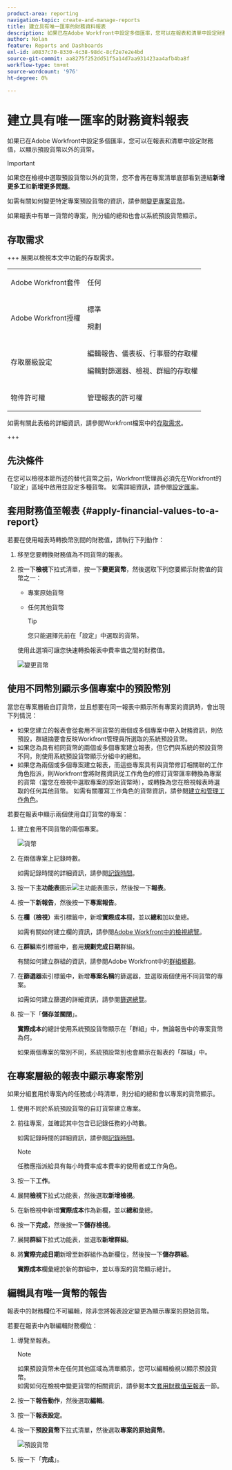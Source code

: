 ```yaml
---
product-area: reporting
navigation-topic: create-and-manage-reports
title: 建立具有唯一匯率的財務資料報表
description: 如果已在Adobe Workfront中設定多個匯率，您可以在報表和清單中設定財務值，以顯示預設貨幣以外的貨幣。
author: Nolan
feature: Reports and Dashboards
exl-id: a0837c70-8330-4c38-98dc-8cf2e7e2e4bd
source-git-commit: aa8275f252dd51f5a14d7aa931423aa4afb4ba8f
workflow-type: tm+mt
source-wordcount: '976'
ht-degree: 0%

---
```


# 建立具有唯一匯率的財務資料報表

<!-- Audited: 11/2024 -->

如果已在Adobe Workfront中設定多個匯率，您可以在報表和清單中設定財務值，以顯示預設貨幣以外的貨幣。

>[!IMPORTANT]
>
>如果您在檢視中選取預設貨幣以外的貨幣，您不會再在專案清單底部看到連結&#x200B;**新增更多工**&#x200B;和&#x200B;**新增更多問題**。

如需有關如何變更特定專案預設貨幣的資訊，請參閱[變更專案貨幣](../../../manage-work/projects/project-finances/change-project-currency.md)。

如果報表中有單一貨幣的專案，則分組的總和也會以系統預設貨幣顯示。

## 存取需求

+++ 展開以檢視本文中功能的存取需求。 

<table style="table-layout:auto"> 
 <col> 
 <col> 
 <tbody> 
  <tr> 
   <td role="rowheader">Adobe Workfront套件</td> 
   <td> <p>任何</p> </td> 
  </tr> 
  <tr> 
   <td role="rowheader">Adobe Workfront授權</td> 
   <td> 
      <p>標準</p>
      <p>規劃</p>
   </td>
  </tr> 
  <tr> 
   <td role="rowheader">存取層級設定</td> 
   <td> <p>編輯報告、儀表板、行事曆的存取權</p> <p>編輯對篩選器、檢視、群組的存取權</p> </td> 
  </tr> 
  <tr> 
   <td role="rowheader">物件許可權</td> 
   <td> <p>管理報表的許可權</p>  </td> 
  </tr> 
 </tbody> 
</table>

如需有關此表格的詳細資訊，請參閱Workfront檔案中的[存取需求](/help/quicksilver/administration-and-setup/add-users/access-levels-and-object-permissions/access-level-requirements-in-documentation.md)。

+++

## 先決條件

在您可以檢視本節所述的替代貨幣之前，Workfront管理員必須先在Workfront的「設定」區域中啟用並設定多種貨幣。 如需詳細資訊，請參閱[設定匯率](../../../administration-and-setup/manage-workfront/exchange-rates/set-up-exchange-rates.md)。

## 套用財務值至報表 {#apply-financial-values-to-a-report}

若要在使用報表時轉換幣別間的財務值，請執行下列動作：

1. 移至您要轉換財務值為不同貨幣的報表。
1. 按一下&#x200B;**檢視**&#x200B;下拉式清單，按一下&#x200B;**變更貨幣**，然後選取下列您要顯示財務值的貨幣之一：

   * 專案原始貨幣
   * 任何其他貨幣

     >[!TIP]
     >
     >您只能選擇先前在「設定」中選取的貨幣。

   使用此選項可讓您快速轉換報表中費率值之間的財務值。

   ![變更貨幣](assets/qs-change-currency-2022-350x257.png)

   <!--
   <p data-mc-conditions="QuicksilverOrClassic.Quicksilver,QuicksilverOrClassic.Draft mode">(NOTE: drafted this tip because I think this is confusing; this is in the step above.)</p>
   -->

   <!--
   <note type="tip">
   You can also select the Change Currency option to convert financial values in other lists.
   <br>
   <img src="assets/nwe-change-currency-new-lists-350x219.png" style="width: 350;height: 219;" data-mc-conditions="QuicksilverOrClassic.Quicksilver">
   <br>
   <br>
   </note>
   -->

## 使用不同幣別顯示多個專案中的預設幣別

當您在專案層級自訂貨幣，並且想要在同一報表中顯示所有專案的資訊時，會出現下列情況：

* 如果您建立的報表會從套用不同貨幣的兩個或多個專案中帶入財務資訊，則依預設，群組摘要會反映Workfront管理員所選取的系統預設貨幣。
* 如果您為具有相同貨幣的兩個或多個專案建立報表，但它們與系統的預設貨幣不同，則使用系統預設貨幣顯示分組中的總和。
* 如果您為兩個或多個專案建立報表，而這些專案具有與貨幣修訂相關聯的工作角色指派，則Workfront會將財務資訊從工作角色的修訂貨幣匯率轉換為專案的貨幣（當您在檢視中選取專案的原始貨幣時），或轉換為您在檢視報表時選取的任何其他貨幣。 如需有關覆寫工作角色的貨幣資訊，請參閱[建立和管理工作角色](../../../administration-and-setup/set-up-workfront/organizational-setup/create-manage-job-roles.md)。

若要在報表中顯示兩個使用自訂貨幣的專案：

1. 建立套用不同貨幣的兩個專案。

   ![貨幣](assets/qs-currency-350x217.png)

1. 在兩個專案上記錄時數。

   如需記錄時間的詳細資訊，請參閱[記錄時間](../../../timesheets/create-and-manage-timesheets/log-time.md)。

1. 按一下&#x200B;**主功能表**&#x200B;圖示![主功能表圖示](assets/main-menu-icon.png)，然後按一下&#x200B;**報表**。
1. 按一下&#x200B;**新報告**，然後按一下&#x200B;**專案報告**。
1. 在&#x200B;**欄（檢視）**&#x200B;索引標籤中，新增&#x200B;**實際成本**&#x200B;欄，並以&#x200B;**總和**&#x200B;加以彙總。

   如需有關如何建立欄的資訊，請參閱[Adobe Workfront中的檢視總覽](../../../reports-and-dashboards/reports/reporting-elements/views-overview.md)。

1. 在&#x200B;**群組**&#x200B;索引標籤中，套用&#x200B;**規劃完成日期**&#x200B;群組。

   有關如何建立群組的資訊，請參閱Adobe Workfront中的[群組概觀](../../../reports-and-dashboards/reports/reporting-elements/groupings-overview.md)。

1. 在&#x200B;**篩選器**&#x200B;索引標籤中，新增&#x200B;**專案名稱**&#x200B;的篩選器，並選取兩個使用不同貨幣的專案。

   如需如何建立篩選的詳細資訊，請參閱[篩選總覽](../../../reports-and-dashboards/reports/reporting-elements/filters-overview.md)。

1. 按一下「**儲存並關閉**」。

   **實際成本**&#x200B;的總計使用系統預設貨幣顯示在「群組」中，無論報告中的專案貨幣為何。

   如果兩個專案的幣別不同，系統預設幣別也會顯示在報表的「群組」中。

## 在專案層級的報表中顯示專案幣別

如果分組套用於專案內的任務或小時清單，則分組的總和會以專案的貨幣顯示。

1. 使用不同於系統預設貨幣的自訂貨幣建立專案。
1. 前往專案，並確認其中包含已記錄任務的小時數。

   如需記錄時間的詳細資訊，請參閱[記錄時間](../../../timesheets/create-and-manage-timesheets/log-time.md)。

   >[!NOTE]
   >
   >任務應指派給具有每小時費率成本費率的使用者或工作角色。

1. 按一下&#x200B;**工作**。
1. 展開&#x200B;**檢視**&#x200B;下拉式功能表，然後選取&#x200B;**新增檢視**。
1. 在新檢視中新增&#x200B;**實際成本**&#x200B;作為新欄，並以&#x200B;**總和**&#x200B;彙總。
1. 按一下&#x200B;**完成**，然後按一下&#x200B;**儲存檢視**。
1. 展開&#x200B;**群組**&#x200B;下拉式功能表，並選取&#x200B;**新增群組**。
1. 將&#x200B;**實際完成日期**&#x200B;新增至新群組作為新欄位，然後按一下&#x200B;**儲存群組**。

   **實際成本**&#x200B;欄彙總於新的群組中，並以專案的貨幣顯示總計。

## 編輯具有唯一貨幣的報告

報表中的財務欄位不可編輯，除非您將報表設定變更為顯示專案的原始貨幣。

若要在報表中內聯編輯財務欄位：

1. 導覽至報表。

   >[!NOTE]
   >
   >如果預設貨幣未在任何其他區域為清單顯示，您可以編輯檢視以顯示預設貨幣。\
   >如需如何在檢視中變更貨幣的相關資訊，請參閱本文[套用財務值至報表](#apply-financial-values-to-a-report)一節。

1. 按一下&#x200B;**報告動作**，然後選取&#x200B;**編輯**。
1. 按一下&#x200B;**報表設定**。
1. 按一下&#x200B;**預設貨幣**&#x200B;下拉式清單，然後選取&#x200B;**專案的原始貨幣**。

   ![預設貨幣](assets/qs-report-settings-default-currency-350x370.png)

1. 按一下「**完成**」。
